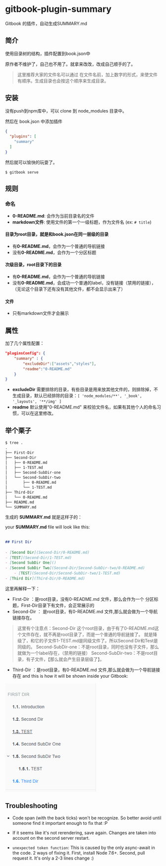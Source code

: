# gitbook-plugin-summary
Gitbook 的插件，自动生成SUMMARY.md

## 简介

使用目录树的结构，插件配置到book.json中

原作者不维护了，自己也不用了。就拿来改改，改成自己顺手的了。

>这里推荐大家的文件名可以通过 在文件名前，加上数字的形式，来使文件有顺序。生成目录也会按这个顺序来生成目录。






## 安装

没有push到npm库中，可以 clone 到 node_modules 目录中。


然后在 book.json 中添加插件


```json
{
  "plugins": [
    "summary"
  ]
}
```

然后就可以愉快的玩耍了。

```shell
$ gitbook serve
```

## 规则

### 命名

* **0-README.md**: 会作为当前目录名的文件
* **markdown文件**: 使用文件的第一个一级标题，作为文件名 (ex: `# title`)

#### 目录为root目录，就是和book.json在同一层级的目录

* 有**0-README.md**，会作为一个普通的导航链接
* 没有**0-README.md**，会作为一个分区标题

#### 次级目录，root目录下的目录

* 有**0-README.md**，会作为一个普通的导航链接
* 没有**0-README.md**，会成功一个普通的label，没有链接（禁用的链接），（无论这个目录下还有没有其他文件，都不会显示出来了）

#### 文件

* 只有markdown文件才会展示


## 属性

加了几个属性配置：

```json
"pluginsConfig": {
	"summary" : {
		"excludeDir":["assets","styles"],
		"readme":"0-README.md"
	}
}
```

* **excludeDir** 需要排除的目录，有些目录是用来放其他文件的，则排除掉，不生成目录，默认已经排除的目录：```[ 'node_modules/**', '_book', '_layouts', '**/img' ]```
* **readme** 默认使用"0-README.md" 来校验文件名，如果有其他个人的命名习惯，可以在这里修改。


## 举个栗子


```shell
$ tree .
.
├── First-Dir
├── Second-Dir
│   ├── 0-README.md
│   ├── 1-TEST.md
│   ├── Second-SubDir-one
│   └── Second-SubDir-two
│       ├── 0-README.md
│       └── 1-TEST.md
├── Third-Dir
│   └── 0-README.md
├── README.md
└── SUMMARY.md
```

生成的 **SUMMARY.md** 就是这样子的：


your **SUMMARY.md** file will look like this:

```markdown

## First Dir

- [Second Dir](Second-Dir/0-README.md)
- [TEST](Second-Dir/1-TEST.md)
- [Second SubDir One]()
- [Second SubDir Two](Second-Dir/Second-SubDir-two/0-README.md)
    - [TEST](Second-Dir/Second-SubDir-two/1-TEST.md)
- [Third Dir](Third-Dir/0-README.md)
```


这里再解释一下：
* First-Dir ：是root目录，没有0-README.md 文件，那么会作为一个 分区标题，First-Dir目录下有文件，会正常展示的
* Second-Dir ： 是root目录，有0-README.md 文件,那么就会做为一个导航链接存在。
> 这里有个注意点：Second-Dir 这个root目录，由于有了0-README.md这个文件存在，就不再是root目录了，而是一个普通的导航链接了。
> 就是降级了，和它的子文件1-TEST.md是同级文件了。所以Second Dir和Test是同级的。
Second-SubDir-one：不是root目录，同时也没有子文件，那么就做为一个label存在，（禁用的链接）
Second-SubDir-two：不是root目录，有子文件，【那么就会产生目录层级了】。

* Third-Dir ：是root目录，有0-README.md 文件,那么就会做为一个导航链接存在
and this is how it will be shown inside your Gitbook:

![](example.png)

## Troubleshooting

* Code span (with the back ticks) won't be recognize. So better avoid until someone find it
  important enough to fix that :P

* If it seems like it's not rerendering, save again. Changes are taken into account on the second
  server restart.

* `unexpected token function`: This is caused by the only async-await in the code. 2 ways of fixing
  it. First, install Node 7.6+. Second, pull request it. It's only a 2-3 lines change :)

  
 
